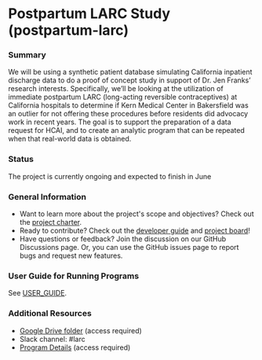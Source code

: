 # Postpartum LARC Study (postpartum-larc)

### Summary
We will be using a synthetic patient database simulating California inpatient discharge data to do a proof of concept study in support of Dr. Jen Franks’ research interests. Specifically, we’ll be looking at the utilization of immediate postpartum LARC (long-acting reversible contraceptives) at California hospitals to determine if Kern Medical Center in Bakersfield was an outlier for not offering these procedures before residents did advocacy work in recent years. The goal is to support the preparation of a data request for HCAI, and to create an analytic program that can be repeated when that real-world data is obtained.

### Status
The project is currently ongoing and expected to finish in June

### General Information
- Want to learn more about the project's scope and objectives? Check out the [project charter](documentation/PROJECT_CHARTER.md).
- Ready to contribute? Check out the [developer guide](documentation/DEVELOPER_GUIDE.md) and [project board](https://github.com/orgs/orchid-initiative/projects/10)!
- Have questions or feedback? Join the discussion on our GitHub Discussions page.  Or, you can use the GitHub issues page to report bugs and request new features.

### User Guide for Running Programs
See [USER_GUIDE](documentation/USER_GUIDE.md).

### Additional Resources
- [Google Drive folder](https://drive.google.com/drive/folders/1zWag_MZAYXod5H0NEOwFOsjk0Dp7rtug) (access required)
- Slack channel: #larc
- [Program Details](https://drive.google.com/drive/folders/1tKRSoRtKV4-Sm9TtlCJPRUeoux058ucM?usp=drive_link) (access required)
